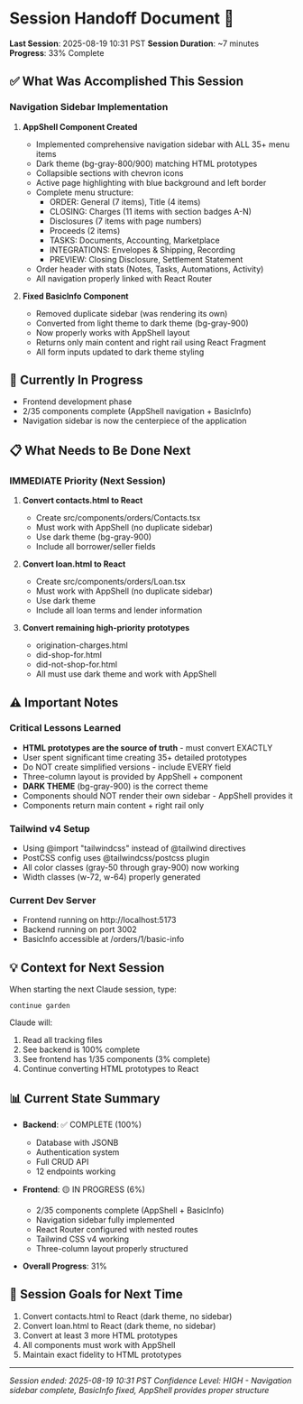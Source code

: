 # Session Handoff Document 🤝

**Last Session**: 2025-08-19 10:31 PST
**Session Duration**: ~7 minutes
**Progress**: 33% Complete

## ✅ What Was Accomplished This Session

### Navigation Sidebar Implementation
1. **AppShell Component Created**
   - Implemented comprehensive navigation sidebar with ALL 35+ menu items
   - Dark theme (bg-gray-800/900) matching HTML prototypes
   - Collapsible sections with chevron icons
   - Active page highlighting with blue background and left border
   - Complete menu structure:
     - ORDER: General (7 items), Title (4 items)
     - CLOSING: Charges (11 items with section badges A-N)
     - Disclosures (7 items with page numbers)
     - Proceeds (2 items)
     - TASKS: Documents, Accounting, Marketplace
     - INTEGRATIONS: Envelopes & Shipping, Recording
     - PREVIEW: Closing Disclosure, Settlement Statement
   - Order header with stats (Notes, Tasks, Automations, Activity)
   - All navigation properly linked with React Router

2. **Fixed BasicInfo Component**
   - Removed duplicate sidebar (was rendering its own)
   - Converted from light theme to dark theme (bg-gray-900)
   - Now properly works with AppShell layout
   - Returns only main content and right rail using React Fragment
   - All form inputs updated to dark theme styling

## 🚧 Currently In Progress
- Frontend development phase
- 2/35 components complete (AppShell navigation + BasicInfo)
- Navigation sidebar is now the centerpiece of the application

## 📋 What Needs to Be Done Next

### IMMEDIATE Priority (Next Session)
1. **Convert contacts.html to React**
   - Create src/components/orders/Contacts.tsx
   - Must work with AppShell (no duplicate sidebar)
   - Use dark theme (bg-gray-900)
   - Include all borrower/seller fields

2. **Convert loan.html to React**
   - Create src/components/orders/Loan.tsx
   - Must work with AppShell (no duplicate sidebar)
   - Use dark theme
   - Include all loan terms and lender information

3. **Convert remaining high-priority prototypes**
   - origination-charges.html
   - did-shop-for.html  
   - did-not-shop-for.html
   - All must use dark theme and work with AppShell

## ⚠️ Important Notes

### Critical Lessons Learned
- **HTML prototypes are the source of truth** - must convert EXACTLY
- User spent significant time creating 35+ detailed prototypes
- Do NOT create simplified versions - include EVERY field
- Three-column layout is provided by AppShell + component
- **DARK THEME** (bg-gray-900) is the correct theme
- Components should NOT render their own sidebar - AppShell provides it
- Components return main content + right rail only

### Tailwind v4 Setup
- Using @import "tailwindcss" instead of @tailwind directives
- PostCSS config uses @tailwindcss/postcss plugin
- All color classes (gray-50 through gray-900) now working
- Width classes (w-72, w-64) properly generated

### Current Dev Server
- Frontend running on http://localhost:5173
- Backend running on port 3002
- BasicInfo accessible at /orders/1/basic-info

## 💡 Context for Next Session

When starting the next Claude session, type:
```
continue garden
```

Claude will:
1. Read all tracking files
2. See backend is 100% complete
3. See frontend has 1/35 components (3% complete)
4. Continue converting HTML prototypes to React

## 📊 Current State Summary

- **Backend**: ✅ COMPLETE (100%)
  - Database with JSONB
  - Authentication system
  - Full CRUD API
  - 12 endpoints working
  
- **Frontend**: 🟡 IN PROGRESS (6%)
  - 2/35 components complete (AppShell + BasicInfo)
  - Navigation sidebar fully implemented
  - React Router configured with nested routes
  - Tailwind CSS v4 working
  - Three-column layout properly structured
  
- **Overall Progress**: 31%

## 🎯 Session Goals for Next Time

1. Convert contacts.html to React (dark theme, no sidebar)
2. Convert loan.html to React (dark theme, no sidebar)
3. Convert at least 3 more HTML prototypes
4. All components must work with AppShell
5. Maintain exact fidelity to HTML prototypes

---

*Session ended: 2025-08-19 10:31 PST*
*Confidence Level: HIGH - Navigation sidebar complete, BasicInfo fixed, AppShell provides proper structure*